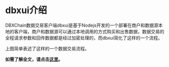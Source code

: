 # dbxui介绍

DBXChain数据交易客户端dbxui是基于Nodejs开发的一个部署在商户和数据源本地的客户端，商户和数据源可以通过本地调用的方式购买和出售数据，数据交易的全程请求参数和回传数据都是经过加密处理的，而dbxui简化了这样的一个流程。

上图简单表述了这样的一个数据交易流程。

**如需了解全文，请点击**[**这里**](https://github.com/dbxone/dbxui/blob/dev/README-CN.md)**。**

